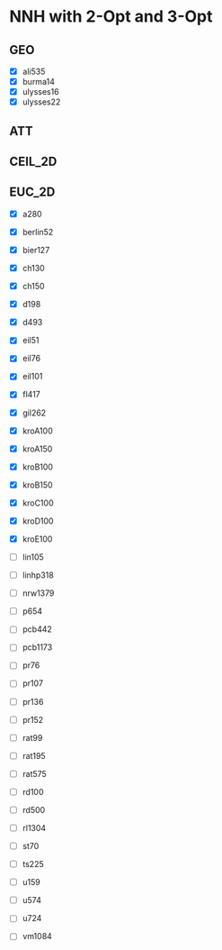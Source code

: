 # NNH with 2-Opt and 3-Opt

## GEO
- [x] ali535
- [x] burma14
- [x] ulysses16
- [x] ulysses22

## ATT

## CEIL_2D

## EUC_2D
- [x] a280
- [x] berlin52
- [x] bier127
- [x] ch130
- [x] ch150
- [x] d198
- [x] d493
- [x] eil51
- [x] eil76
- [x] eil101
- [x] fl417
- [x] gil262
- [x] kroA100
- [x] kroA150
- [x] kroB100
- [x] kroB150
- [x] kroC100
- [x] kroD100
- [x] kroE100
- [ ] lin105
- [ ] linhp318
- [ ] nrw1379
- [ ] p654
- [ ] pcb442
- [ ] pcb1173
- [ ] pr76
- [ ] pr107
- [ ] pr136
- [ ] pr152
- [ ] rat99
- [ ] rat195
- [ ] rat575
- [ ] rd100
- [ ] rd500
- [ ] rl1304
- [ ] st70
- [ ] ts225
- [ ] u159
- [ ] u574
- [ ] u724
- [ ] vm1084

